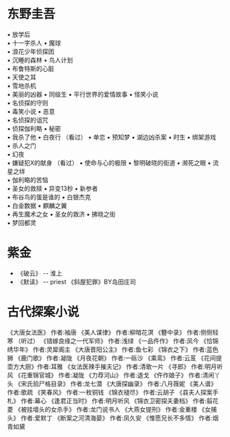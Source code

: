 # 东野圭吾
▪ 放学后	
▪ 十一字杀人	
▪ 魔球	
▪ 浪花少年侦探团	
▪ 沉睡的森林
▪ 鸟人计划	
▪ 布鲁特斯的心脏	
▪ 天使之耳	
▪ 雪地杀机	
▪ 美丽的凶器
▪ 同级生
▪ 平行世界的爱情故事	
▪ 怪笑小说	
▪ 名侦探的守则	
▪ 毒笑小说
▪ 恶意	
▪ 名侦探的诅咒	
▪ 侦探伽利略
▪ 秘密	
▪ 我杀了他
▪ 白夜行 （看过）
▪ 单恋
▪ 预知梦
▪ 湖边凶杀案
▪ 时生
▪ 绑架游戏	
▪ 杀人之门	
▪ 幻夜	
▪ 嫌疑犯X的献身 （看过）
▪ 使命与心的极限
▪ 黎明破晓的街道
▪ 濒死之眼
▪ 流星之绊	
▪ 伽利略的苦恼	
▪ 圣女的救赎
▪ 异变13秒	
▪ 新参者	
▪ 布谷鸟的蛋是谁的
▪ 白银杰克	
▪ 白金数据
▪ 麒麟之翼	
▪ 再生魔术之女
▪ 圣女的救济	
▪ 拂晓之街	
▪ 梦回都灵

# 紫金


* 《破云》 -- 淮上
* 《默读》 -- priest
《斜屋犯罪》BY岛田庄司 




# 古代探案小说

《大唐女法医》 作者:袖唐
《美人谋律》 作者:柳暗花溟
《簪中录》 作者:侧侧轻寒 （听过）
《错嫁良缘之一代军师》 作者:浅绿
《一品仵作》 作者:凤今
《恰锦绣华年》 作者:灵犀阁主
《大唐晋阳公主》 作者:鱼七彩
《锦衣之下》 作者:蓝色狮
《鹿门歌》 作者:凝陇
《月夜花朝》 作者:一砾沙
《乘鸾》 作者:云芨
《花间提壶方大厨》作者:耳雅
《女法医辣手摧夫记》 作者:清歌一片
《寻郎》 作者:明月听风
《花重锦官城》 作者:凝陇
《力荐河山》 作者:退戈
《仵作娘子》 作者:清闲丫头
《宋氏验尸格目录》 作者:龙七潜
《大唐探幽录》 作者:八月薇妮
《美人谱》 作者:歌疏
《笑春风》 作者:一枚铜钱
《锦衣褪尽》 作者:云胡子
《县夫人探案手札》 作者:幕心
《逢君正当时》 作者:明月听风
《锦衣卫密探夫妻档》 作者:翦花菱
《被挂墙头的女杀手》 作者:龙门说书人
《大燕女提刑》 作者:金重楼
《女捕头》 作者:爱默丁
《断案之河清海晏》 作者:凤久安
《惟愿兄长不多情》 作者:烟青如黛


